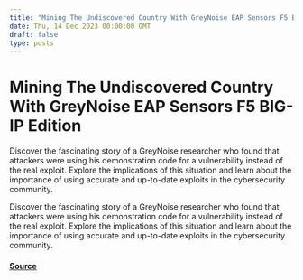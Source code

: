 ```yaml
---
title: "Mining The Undiscovered Country With GreyNoise EAP Sensors F5 BIG-IP Edition"
date: Thu, 14 Dec 2023 00:00:00 GMT
draft: false
type: posts
---
```

# Mining The Undiscovered Country With GreyNoise EAP Sensors F5 BIG-IP Edition





Discover the fascinating story of a GreyNoise researcher who found that attackers were using his demonstration code for a vulnerability instead of the real exploit. Explore the implications of this situation and learn about the importance of using accurate and up-to-date exploits in the cybersecurity community.

Discover the fascinating story of a GreyNoise researcher who found that attackers were using his demonstration code for a vulnerability instead of the real exploit. Explore the implications of this situation and learn about the importance of using accurate and up-to-date exploits in the cybersecurity community.

#### [Source](https://www.greynoise.io/blog/mining-the-undiscovered-country-with-greynoise-eap-sensors-f5-big-ip-edition)

